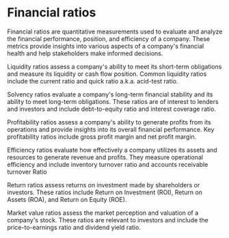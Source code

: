 # Financial ratios

Financial ratios are quantitative measurements used to evaluate and analyze the financial performance, position, and efficiency of a company. These metrics provide insights into various aspects of a company's financial health and help stakeholders make informed decisions.

Liquidity ratios assess a company's ability to meet its short-term obligations and measure its liquidity or cash flow position. Common liquidity ratios include the current ratio and quick ratio a.k.a. acid-test ratio.

Solvency ratios evaluate a company's long-term financial stability and its ability to meet long-term obligations. These ratios are of interest to lenders and investors and include debt-to-equity ratio and interest coverage ratio.

Profitability ratios assess a company's ability to generate profits from its operations and provide insights into its overall financial performance. Key profitability ratios include gross profit margin and net profit margin.

Efficiency ratios evaluate how effectively a company utilizes its assets and resources to generate revenue and profits. They measure operational efficiency and include inventory turnover ratio and accounts receivable turnover Ratio

Return ratios assess returns on investment made by shareholders or investors. These ratios include Return on Investment (ROI), Return on Assets (ROA), and Return on Equity (ROE).

Market value ratios assess the market perception and valuation of a company's stock. These ratios are relevant to investors and include the price-to-earnings ratio and dividend yield ratio.